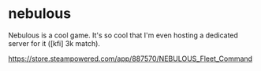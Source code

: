 nebulous
========

Nebulous is a cool game. It's so cool that I'm even hosting a dedicated server for it ([kfi] 3k match).

https://store.steampowered.com/app/887570/NEBULOUS_Fleet_Command
